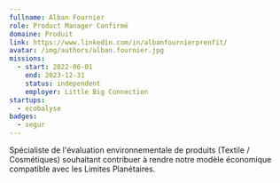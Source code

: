 ```yaml
---
fullname: Alban Fournier
role: Product Manager Confirmé
domaine: Produit
link: https://www.linkedin.com/in/albanfournierprenfit/
avatar: /img/authors/alban.fournier.jpg
missions:
  - start: 2022-06-01
    end: 2023-12-31
    status: independent
    employer: Little Big Connection
startups:
  - ecobalyse
badges:
  - segur
---
```


Spécialiste de l'évaluation environnementale de produits (Textile / 
 Cosmétiques) souhaitant contribuer à rendre notre modèle économique compatible avec les Limites Planétaires.

